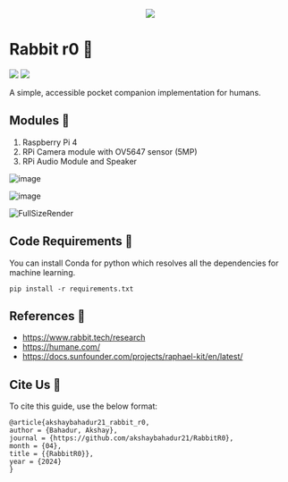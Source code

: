 <div align="center">

<p align="center"> <img src="https://github.com/akshaybahadur21/RabbitR0/assets/22640610/ceaa0126-f23f-4dac-96fd-07f2be0b482a"></p>

</div>


# Rabbit r0 🐰
[![](https://img.shields.io/github/license/sourcerer-io/hall-of-fame.svg?colorB=ff0000)](https://github.com/akshaybahadur21/Emojinator/blob/master/LICENSE.md)  [![](https://img.shields.io/badge/Akshay-Bahadur-brightgreen.svg?colorB=ff0000)](https://akshaybahadur.com)

A simple, accessible pocket companion implementation for humans.

## Modules 🥧
1. Raspberry Pi 4
2. RPi Camera module with OV5647 sensor (5MP)
3. RPi Audio Module and Speaker

![image](https://github.com/akshaybahadur21/RabbitR0/assets/22640610/5f486778-0f6e-4dde-8285-9ee52cc2d74c)

![image](https://github.com/akshaybahadur21/RabbitR0/assets/22640610/92b9a9d9-d36a-40f0-ac13-1fb35156eb60)

![FullSizeRender](https://github.com/akshaybahadur21/RabbitR0/assets/22640610/28db5527-7271-4a99-9a76-838430b9d3bc)


## Code Requirements 🦄
You can install Conda for python which resolves all the dependencies for machine learning.

`pip install -r requirements.txt`

## References 🔱
- https://www.rabbit.tech/research
- https://humane.com/
- https://docs.sunfounder.com/projects/raphael-kit/en/latest/

## Cite Us :pushpin:

To cite this guide, use the below format:

```
@article{akshaybahadur21_rabbit_r0,
author = {Bahadur, Akshay},
journal = {https://github.com/akshaybahadur21/RabbitR0},
month = {04},
title = {{RabbitR0}},
year = {2024}
}
```

